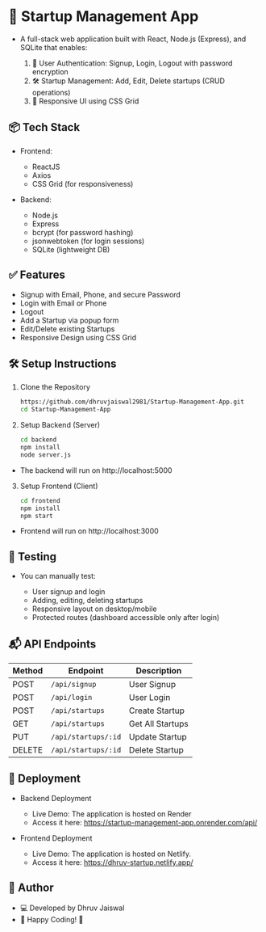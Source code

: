 # 🚀 Startup Management App
- A full-stack web application built with React, Node.js (Express), and SQLite that enables:

    1. 🔐 User Authentication: Signup, Login, Logout with password encryption
    2. 🛠️ Startup Management: Add, Edit, Delete startups (CRUD operations)
    3. 💅 Responsive UI using CSS Grid

## 📦 Tech Stack

- Frontend:
    - ReactJS
    - Axios
    - CSS Grid (for responsiveness)

- Backend:
    - Node.js
    - Express
    - bcrypt (for password hashing)
    - jsonwebtoken (for login sessions)
    - SQLite (lightweight DB)

## ✅ Features
- Signup with Email, Phone, and secure Password
- Login with Email or Phone
- Logout
- Add a Startup via popup form
- Edit/Delete existing Startups
- Responsive Design using CSS Grid

## 🛠️ Setup Instructions

1. Clone the Repository
    ```bash
    https://github.com/dhruvjaiswal2981/Startup-Management-App.git
    cd Startup-Management-App
    ```
2. Setup Backend (Server)

    ```bash
    cd backend
    npm install
    node server.js
    ```
- The backend will run on http://localhost:5000

3. Setup Frontend (Client)

    ```bash
    cd frontend
    npm install
    npm start
    ```
- Frontend will run on http://localhost:3000


## 🧪 Testing
- You can manually test:

    - User signup and login
    - Adding, editing, deleting startups
    - Responsive layout on desktop/mobile
    - Protected routes (dashboard accessible only after login)


## 📬 API Endpoints

| Method | Endpoint              | Description        |
|--------|-----------------------|--------------------|
| POST   | `/api/signup`    | User Signup        |
| POST   | `/api/login`     | User Login         |
| POST   | `/api/startups`       | Create Startup     |
| GET    | `/api/startups`       | Get All Startups   |
| PUT    | `/api/startups/:id`   | Update Startup     |
| DELETE | `/api/startups/:id`   | Delete Startup     |


## 🚀 Deployment

- Backend Deployment
    - Live Demo: The application is hosted on Render
    - Access it here: https://startup-management-app.onrender.com/api/

- Frontend Deployment
    - Live Demo: The application is hosted on Netlify.
    - Access it here: https://dhruv-startup.netlify.app/

## 📌 Author

- 💻 Developed by Dhruv Jaiswal
- 🚀 Happy Coding! 🎉
